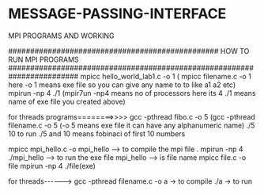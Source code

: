 # MESSAGE-PASSING-INTERFACE
MPI PROGRAMS AND WORKING

################################################ HOW TO RUN MPI PROGRAMS ########################################################################
mpicc hello_world_lab1.c -o 1        ( mpicc  filename.c  -o  1    here -o 1   means exe file so you can give any name to to like a1 a2 etc)
mpirun -np 4 ./1                      (mpir7un -np4 means no of processors here its 4  ./1 means name of exe file you created above)



for threads programs========>>>>
gcc -pthread fibo.c  -o 5         (gcc -pthread filename.c -o 5  (-o 5 means exe file it can have any alphanumeric name)
./5 10                            to run ./5 and 10 means fobinaci of first 10 numbers



mpicc mpi_hello.c -o mpi_hello --> to compile the mpi file .
mpirun -np 4 ./mpi_hello --> to run the exe file 
mpi_hello --> is file name 
mpicc file.c -o file
mpirun -np 4 ./file(exe)


for threads------>
gcc -pthread filename.c -o a -> to compile
./a -> to run
